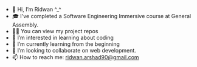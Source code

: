 - 👋 Hi, I’m Ridwan ^_^
- 🎓 I've completed a Software Engineering Immersive course at General Assembly.
- 🧑‍💻 You can view my project repos
- 👀 I’m interested in learning about coding
- 🌱 I’m currently learning from the beginning
- 💞️ I’m looking to collaborate on web development.
- 📫 How to reach me: ridwan.arshad90@gmail.com

<!---
Riddles-sys/Riddles-sys is a ✨ special ✨ repository because its `README.md` (this file) appear
